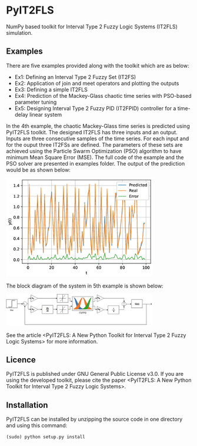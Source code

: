 PyIT2FLS
========
NumPy based toolkit for Interval Type 2 Fuzzy Logic Systems (IT2FLS) simulation.

## Examples
There are five examples provided along with the toolkit which are as below:
* Ex1: Defining an Interval Type 2 Fuzzy Set (IT2FS)
* Ex2: Application of join and meet operators and plotting the outputs
* Ex3: Defining a simple IT2FLS
* Ex4: Prediction of the Mackey-Glass chaotic time series with PSO-based parameter tuning
* Ex5: Designing Interval Type 2 Fuzzy PID (IT2FPID) controller for a time-delay linear system

In the 4th example, the chaotic Mackey-Glass time series is predicted using PyIT2FLS toolkit. The designed IT2FLS has three inputs and an output. Inputs are three consecutive samples of the time series. For each input and for the ouput three IT2FSs are defined. The parameters of these sets are achieved using the Particle Swarm Optimization (PSO) algorithm to have minimum Mean Square Error (MSE). The full code of the example and the PSO solver are presented in examples folder. The output of the prediction would be as shown below:

<img src="/examples/mackey_glass.jpg" width="400">

The block diagram of the system in 5th example is shown below:

<img src="/examples/figure6.jpg" width="400">

See the article <PyIT2FLS: A New Python Toolkit for Interval Type 2 Fuzzy Logic Systems> for more information.

## Licence
PyIT2FLS is published under GNU General Public License v3.0. If you are using the developed toolkit, please cite the paper <PyIT2FLS: A New Python Toolkit for Interval Type 2 Fuzzy Logic Systems>.

## Installation
PyIT2FLS can be installed by unzipping the source code in one directory and using this command:

    (sudo) python setup.py install

